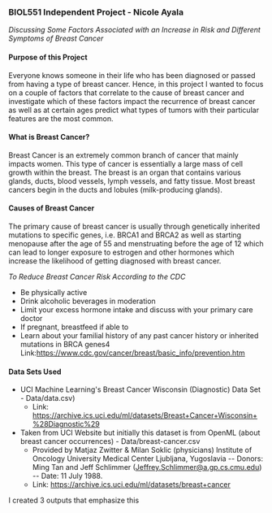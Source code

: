 ### BIOL551 Independent Project - Nicole Ayala
*Discussing Some Factors Associated with an Increase in Risk and Different Symptoms of Breast Cancer*

#### __Purpose of this Project__

Everyone knows someone in their life who has been diagnosed or passed from having a type of breast cancer. Hence, in this project I wanted to focus on a couple of factors that correlate to the cause of breast cancer and investigate which of these factors impact the recurrence of breast cancer as well as at certain ages predict what types of tumors with their particular features are the most common.


#### __What is Breast Cancer?__
Breast Cancer is an extremely common branch of cancer that mainly impacts women. This type of cancer is essentially a large mass of cell growth within the breast. The breast is an organ that contains various glands, ducts, blood vessels, lymph vessels, and fatty tissue. Most breast cancers begin in the ducts and lobules (milk-producing glands).


#### __Causes of Breast Cancer__
The primary cause of breast cancer is usually through genetically inherited mutations to specific genes, i.e. BRCA1 and BRCA2 as well as starting menopause after the age of 55 and menstruating before the age of 12 which can lead to longer exposure to estrogen and other hormones which increase the likelihood of getting diagnosed with breast cancer.

*To Reduce Breast Cancer Risk According to the CDC*
- Be physically active
- Drink alcoholic beverages in moderation
- Limit your excess hormone intake and discuss with your primary care doctor
- If pregnant, breastfeed if able to
- Learn about your familial history of any past cancer history or inherited mutations in BRCA genes4
Link:https://www.cdc.gov/cancer/breast/basic_info/prevention.htm



#### __Data Sets Used__
- UCI Machine Learning's Breast Cancer Wisconsin (Diagnostic) Data Set - Data/data.csv)
  - Link: https://archive.ics.uci.edu/ml/datasets/Breast+Cancer+Wisconsin+%28Diagnostic%29
- Taken from UCI Website but initially this dataset is from OpenML (about breast cancer occurrences) - Data/breast-cancer.csv
  - Provided by Matjaz Zwitter & Milan Soklic (physicians) Institute of Oncology University Medical Center Ljubljana, Yugoslavia -- Donors: Ming Tan and Jeff Schlimmer (Jeffrey.Schlimmer@a.gp.cs.cmu.edu) -- Date: 11 July 1988.
  - Link: https://archive.ics.uci.edu/ml/datasets/breast+cancer

I created 3 outputs that emphasize this

